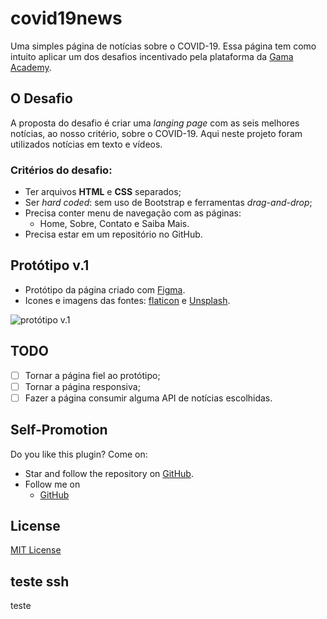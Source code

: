 # covid19news
Uma simples página de notícias sobre o COVID-19. Essa página tem como intuito
aplicar um dos desafios incentivado pela plataforma da
[Gama Academy](https://gama.academy).

## O Desafio
A proposta do desafio é criar uma _langing page_ com as seis melhores notícias,
ao nosso critério, sobre o COVID-19. Aqui neste projeto foram utilizados
notícias em texto e vídeos.

### Critérios do desafio:
- Ter arquivos **HTML** e **CSS** separados;
- Ser _hard coded_: sem uso de Bootstrap e ferramentas _drag-and-drop_;
- Precisa conter menu de navegação com as páginas:
  - Home, Sobre, Contato e Saiba Mais.
- Precisa estar em um repositório no GitHub.

## Protótipo v.1
- Protótipo da página criado com [Figma](https://www.figma.com).
- Icones e imagens das fontes: [flaticon](https://www.flaticon.com/) e [Unsplash](unsplash.com).

![protótipo v.1](https://github.com/sinetoami/covid19news/raw/master/docs/images/covid19news-v1.png "v.1")

## TODO
 - [ ] Tornar a página fiel ao protótipo;
 - [ ] Tornar a página responsiva;
 - [ ] Fazer a página consumir alguma API de notícias escolhidas.

## Self-Promotion
Do you like this plugin? Come on:
- Star and follow the repository on [GitHub](https://github.com/sinetoami/covid19news).
- Follow me on
  - [GitHub](https://github.com/sinetoami)

## License
[MIT License](LICENSE)

## teste ssh
teste
